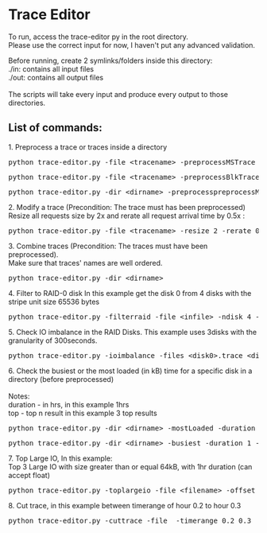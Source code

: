 <h1> Trace Editor </h1>

<p>
To run, access the trace-editor py in the root directory. <br />
Please use the correct input for now, I haven't put any advanced validation. <br />

Before running, create 2 symlinks/folders inside this directory: <br />
./in: contains all input files <br />
./out: contains all output files <br />
<br />
The scripts will take every input and produce every output to those directories. <br />
</p>

<h2>List of commands: </h2>
<p>
1. Preprocess a trace or traces inside a directory<br />
</p>
<pre>python trace-editor.py -file &lt;tracename&gt; -preprocessMSTrace (-filter read/write)</pre>
<pre>python trace-editor.py -file &lt;tracename&gt; -preprocessBlkTrace (-filter read/write)</pre>
<pre>python trace-editor.py -dir &lt;dirname&gt; -preprocesspreprocessMSTrace (-filter read/write)</pre>

<p>
2. Modify a trace (Precondition: The trace must has been preprocessed)<br />
Resize all requests size by 2x and rerate all request arrival time by 0.5x : <br />
</p>
<pre>python trace-editor.py -file &lt;tracename&gt; -resize 2 -rerate 0.5</pre>

<p>
3. Combine traces (Precondition: The traces must have been preprocessed).<br />
Make sure that traces' names are well ordered.
</p>
<pre>python trace-editor.py -dir &lt;dirname&gt; </pre>

<p>
4. Filter to RAID-0 disk
In this example get the disk 0 from 4 disks with the stripe unit size 65536 bytes
</p>

<pre>python trace-editor.py -filterraid -file &lt;infile&gt; -ndisk 4 -odisk 0 -stripe 65536</pre>

<p>
5. Check IO imbalance in the RAID Disks.
This example uses 3disks with the granularity of 300seconds.
</p>

<pre>python trace-editor.py -ioimbalance -files &lt;disk0&gt;.trace &lt;disk1&gt;.trace &lt;disk2&gt;.trace -granularity 300</pre>

<p>
6. Check the busiest or the most loaded (in kB) time for a specific disk in a directory (before preprocessed) <br />
<br />
Notes: <br />
duration - in hrs, in this example 1hrs <br />
top - top n result in this example 3 top results <br />
</p>
<pre>python trace-editor.py -dir &lt;dirname&gt; -mostLoaded -duration 1 -top 3</pre>
<pre>python trace-editor.py -dir &lt;dirname&gt; -busiest -duration 1 -top 3</pre>

<p>
7. Top Large IO, In this example: <br />
Top 3 Large IO with size greater than or equal 64kB, with 1hr duration (can accept float)
</p>

<pre>python trace-editor.py -toplargeio -file &lt;filename&gt; -offset 64 -devno 0 -duration 1 -top 3</pre>

<p>
8. Cut trace, in this example between timerange of hour 0.2 to hour 0.3
</p>

<pre>python trace-editor.py -cuttrace -file <filename> -timerange 0.2 0.3</pre>



